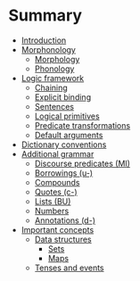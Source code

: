 # Summary

- [Introduction](introduction.md)
- [Morphonology]()
  - [Morphology](morphonology/morphology.md)
  - [Phonology](morphonology/phonology.md)
- [Logic framework](logic/intro.md)
  - [Chaining](logic/chaining.md)
  - [Explicit binding](logic/explicit_binding.md)
  - [Sentences](logic/sentences.md)
  - [Logical primitives](logic/primitives.md)
  - [Predicate transformations](logic/transformations.md)
  - [Default arguments](logic/default.md)
- [Dictionary conventions](dictionary_conventions.md)
- [Additional grammar]()
  - [Discourse predicates (MI)]()
  - [Borrowings (u-)](grammar/borrowings.md)
  - [Compounds](grammar/compounds.md)
  - [Quotes (c-)](grammar/quotes.md)
  - [Lists (BU)]()
  - [Numbers](grammar/numbers.md)
  - [Annotations (d-)]()
- [Important concepts]()
  - [Data structures]()
    - [Sets]()
    - [Maps]()
  - [Tenses and events]()